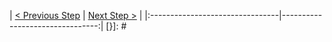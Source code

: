 [{]: <helper> (nav_step next_ref="http://test.com/next/" prev_ref="http://test.com/prev/")
| [< Previous Step](http://test.com/prev/) | [Next Step >](http://test.com/next/) |
|:--------------------------------|--------------------------------:|
[}]: #